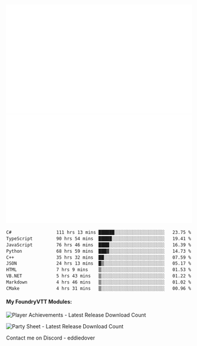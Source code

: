 
![](https://raw.githubusercontent.com/eddiedover/ghstats/master/generated/overview.svg)
![](https://raw.githubusercontent.com/eddiedover/ghstats/master/generated/languages.svg)

<!--START_SECTION:waka-->

```txt
C#                 111 hrs 13 mins ██████░░░░░░░░░░░░░░░░░░░   23.75 %
TypeScript         90 hrs 54 mins  █████░░░░░░░░░░░░░░░░░░░░   19.41 %
JavaScript         76 hrs 46 mins  ████░░░░░░░░░░░░░░░░░░░░░   16.39 %
Python             68 hrs 59 mins  ███▓░░░░░░░░░░░░░░░░░░░░░   14.73 %
C++                35 hrs 32 mins  ██░░░░░░░░░░░░░░░░░░░░░░░   07.59 %
JSON               24 hrs 13 mins  █▒░░░░░░░░░░░░░░░░░░░░░░░   05.17 %
HTML               7 hrs 9 mins    ▒░░░░░░░░░░░░░░░░░░░░░░░░   01.53 %
VB.NET             5 hrs 43 mins   ▒░░░░░░░░░░░░░░░░░░░░░░░░   01.22 %
Markdown           4 hrs 46 mins   ▒░░░░░░░░░░░░░░░░░░░░░░░░   01.02 %
CMake              4 hrs 31 mins   ▒░░░░░░░░░░░░░░░░░░░░░░░░   00.96 %
```

<!--END_SECTION:waka-->

#### My FoundryVTT Modules:

  ![Player Achievements - Latest Release Download Count](https://img.shields.io/badge/dynamic/json?label=Player%20Achievements%20-%20Downloads@latest&query=assets%5B1%5D.download_count&url=https%3A%2F%2Fapi.github.com%2Frepos%2FEddieDover%2Ffvtt-player-achievements%2Freleases%2Flatest)

  ![Party Sheet - Latest Release Download Count](https://img.shields.io/badge/dynamic/json?label=Party%20Sheet%20-%20Downloads@latest&query=assets%5B1%5D.download_count&url=https%3A%2F%2Fapi.github.com%2Frepos%2FEddieDover%2Ffvtt-party-sheet%2Freleases%2Flatest)

<a rel="me" href="https://techhub.social/@EddieDover"></a>

Contact me on Discord - eddiedover

